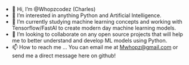 - 👋 Hi, I’m @Whopzcodez (Charles)
- 👀 I’m interested in anything Python and Artificial Intelligence.
- 🌱 I’m currently studying machine learning concepts and working with Tensorflow/FastAI to create modern day machine learning models.
- 💞️ I’m looking to collaborate on any open source projects that will help me to better understand and develop ML models using Python.
- 📫 How to reach me ... You can email me at Mwhopz@gmail.com or send me a direct message here on github!

<!---
Whopzcodez/Whopzcodez is a ✨ special ✨ repository because its `README.md` (this file) appears on your GitHub profile.
You can click the Preview link to take a look at your changes.
--->
